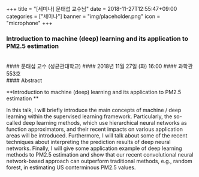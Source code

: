 +++
title = "[세미나] 문태섭 교수님"
date = 2018-11-27T12:55:47+09:00
categories = ["세미나"]
banner = "img/placeholder.png"
icon = "microphone"
+++
###  Introduction to machine (deep) learning and its application to PM2.5 estimation 
<br>
#### 문태섭 교수 (성균관대학교)
#### 2018년 11월 27일 (화) 16:00
#### 과학관 553호
<br>
#### Abstract

**Introduction to machine (deep) learning and its application to PM2.5 estimation **

In this talk, I will briefly introduce the main concepts of machine / deep learning within the supervised
learning framework. Particularly, the so-called deep learning methods, which use hierarchical neural
networks as function approximators, and their recent impacts on various application areas will be
introduced. Furthermore, I will talk about some of the recent techniques about interpreting the prediction
results of deep neural networks. Finally, I will give some application example of deep learning methods
to PM2.5 estimation and show that our recent convolutional neural network-based approach can
outperform traditional methods, e.g., random forest, in estimating US conterminous PM2.5 values.
